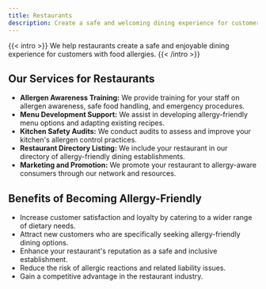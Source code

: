 ```yaml
---
title: Restaurants
description: Create a safe and welcoming dining experience for customers with food allergies.
---
```


{{< intro >}}
We help restaurants create a safe and enjoyable dining experience for customers with food allergies.
{{< /intro >}}

## Our Services for Restaurants

* **Allergen Awareness Training:** We provide training for your staff on allergen awareness, safe food handling, and emergency procedures.
* **Menu Development Support:** We assist in developing allergy-friendly menu options and adapting existing recipes.
* **Kitchen Safety Audits:** We conduct audits to assess and improve your kitchen's allergen control practices.
* **Restaurant Directory Listing:** We include your restaurant in our directory of allergy-friendly dining establishments.
* **Marketing and Promotion:** We promote your restaurant to allergy-aware consumers through our network and resources.

## Benefits of Becoming Allergy-Friendly

* Increase customer satisfaction and loyalty by catering to a wider range of dietary needs.
* Attract new customers who are specifically seeking allergy-friendly dining options.
* Enhance your restaurant's reputation as a safe and inclusive establishment.
* Reduce the risk of allergic reactions and related liability issues.
* Gain a competitive advantage in the restaurant industry.


